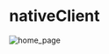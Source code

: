 # nativeClient

![home_page](https://github.com/anandhu-here/nativeClient/assets/67233744/b2c687b7-015c-43d7-b41a-235d7da7a419)


